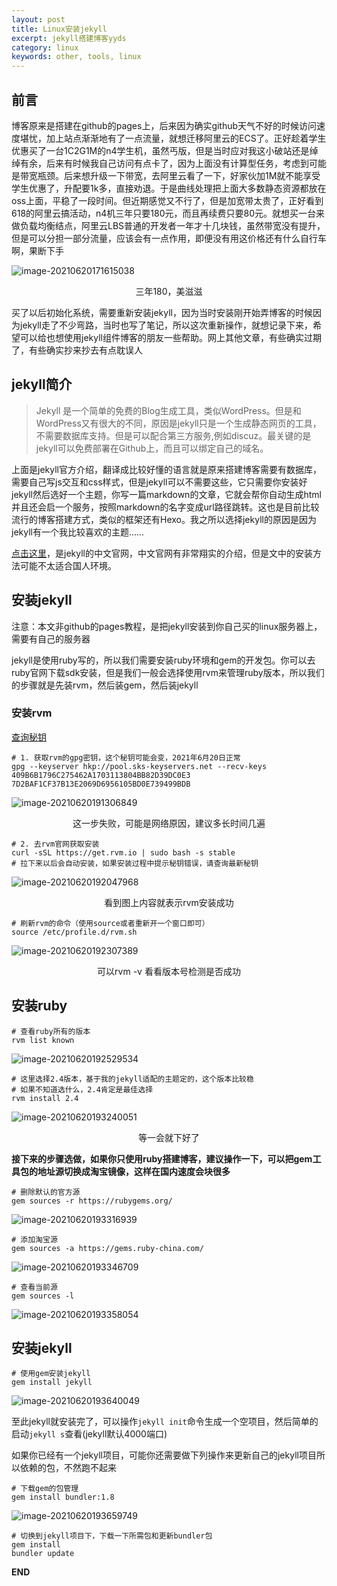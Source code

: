 ```yaml
---
layout: post
title: Linux安装jekyll
excerpt: jekyll搭建博客yyds
category: linux
keywords: other, tools, linux
---
```


## 前言

博客原来是搭建在github的pages上，后来因为确实github天气不好的时候访问速度堪忧，加上站点渐渐地有了一点流量，就想迁移阿里云的ECS了。正好趁着学生优惠买了一台1C2G1M的n4学生机，虽然丐版，但是当时应对我这小破站还是绰绰有余，后来有时候我自己访问有点卡了，因为上面没有计算型任务，考虑到可能是带宽瓶颈。后来想升级一下带宽，去阿里云看了一下，好家伙加1M就不能享受学生优惠了，升配要1k多，直接劝退。于是曲线处理把上面大多数静态资源都放在oss上面，平稳了一段时间。但近期感觉又不行了，但是加宽带太贵了，正好看到618的阿里云搞活动，n4机三年只要180元，而且再续费只要80元。就想买一台来做负载均衡结点，阿里云LBS普通的开发者一年才十几块钱，虽然带宽没有提升，但是可以分担一部分流量，应该会有一点作用，即便没有用这价格还有什么自行车啊，果断下手

![image-20210620171615038](https://mypicgogo.oss-cn-hangzhou.aliyuncs.com/tuchuang20210620171615.png)

<center>三年180，美滋滋</center>

买了以后初始化系统，需要重新安装jekyll，因为当时安装刚开始弄博客的时候因为jekyll走了不少弯路，当时也写了笔记，所以这次重新操作，就想记录下来，希望可以给也想使用jekyll组件博客的朋友一些帮助。网上其他文章，有些确实过期了，有些确实抄来抄去有点耽误人



## jekyll简介

> Jekyll 是一个简单的免费的Blog生成工具，类似WordPress。但是和WordPress又有很大的不同，原因是jekyll只是一个生成静态网页的工具，不需要数据库支持。但是可以配合第三方服务,例如discuz。最关键的是jekyll可以免费部署在Github上，而且可以绑定自己的域名。

上面是jekyll官方介绍，翻译成比较好懂的语言就是原来搭建博客需要有数据库，需要自己写js交互和css样式，但是jekyll可以不需要这些，它只需要你安装好jekyll然后选好一个主题，你写一篇markdown的文章，它就会帮你自动生成html并且还会启一个服务，按照markdown的名字变成url路径跳转。这也是目前比较流行的博客搭建方式，类似的框架还有Hexo。我之所以选择jekyll的原因是因为jekyll有一个我比较喜欢的主题......

[点击这里](http://jekyllcn.com/)，是jekyll的中文官网，中文官网有非常翔实的介绍，但是文中的安装方法可能不太适合国人环境。

## 安装jekyll

注意：本文非github的pages教程，是把jekyll安装到你自己买的linux服务器上，需要有自己的服务器

jekyll是使用ruby写的，所以我们需要安装ruby环境和gem的开发包。你可以去ruby官网下载sdk安装，但是我们一般会选择使用rvm来管理ruby版本，所以我们的步骤就是先装rvm，然后装gem，然后装jekyll

### 安装rvm

[查询秘钥](http://rvm.io/rvm/install)

```shell
# 1. 获取rvm的gpg密钥，这个秘钥可能会变，2021年6月20日正常
gpg --keyserver hkp://pool.sks-keyservers.net --recv-keys 409B6B1796C275462A1703113804BB82D39DC0E3 7D2BAF1CF37B13E2069D6956105BD0E739499BDB
```

![image-20210620191306849](https://mypicgogo.oss-cn-hangzhou.aliyuncs.com/tuchuang20210620191307.png)

<center>这一步失败，可能是网络原因，建议多长时间几遍</center>



```shell
# 2. 去rvm官网获取安装
curl -sSL https://get.rvm.io | sudo bash -s stable 
# 拉下来以后会自动安装，如果安装过程中提示秘钥错误，请查询最新秘钥
```

![image-20210620192047968](https://mypicgogo.oss-cn-hangzhou.aliyuncs.com/tuchuang20210620192048.png)

<center>看到图上内容就表示rvm安装成功</center>

```shell
# 刷新rvm的命令（使用source或者重新开一个窗口即可）
source /etc/profile.d/rvm.sh
```

![image-20210620192307389](https://mypicgogo.oss-cn-hangzhou.aliyuncs.com/tuchuang20210620192307.png)

<center>可以rvm -v 看看版本号检测是否成功</center>



## 安装ruby

```shell
# 查看ruby所有的版本
rvm list known
```

![image-20210620192529534](https://mypicgogo.oss-cn-hangzhou.aliyuncs.com/tuchuang20210620192529.png)

```shell
# 这里选择2.4版本，基于我的jekyll适配的主题定的，这个版本比较稳
# 如果不知道选什么，2.4肯定是最佳选择
rvm install 2.4
```

![image-20210620193240051](https://mypicgogo.oss-cn-hangzhou.aliyuncs.com/tuchuang20210620193240.png)

<center>等一会就下好了</center>



**接下来的步骤选做，如果你只使用ruby搭建博客，建议操作一下，可以把gem工具包的地址源切换成淘宝镜像，这样在国内速度会块很多**

```shell
# 删除默认的官方源
gem sources -r https://rubygems.org/
```

![image-20210620193316939](https://mypicgogo.oss-cn-hangzhou.aliyuncs.com/tuchuang20210620193317.png)

```shell
# 添加淘宝源
gem sources -a https://gems.ruby-china.com/
```

![image-20210620193346709](https://mypicgogo.oss-cn-hangzhou.aliyuncs.com/tuchuang20210620193346.png)



```shell
# 查看当前源
gem sources -l 
```

![image-20210620193358054](https://mypicgogo.oss-cn-hangzhou.aliyuncs.com/tuchuang20210620193358.png)



## 安装jekyll

```shell
# 使用gem安装jekyll
gem install jekyll
```

![image-20210620193640049](https://mypicgogo.oss-cn-hangzhou.aliyuncs.com/tuchuang20210620193640.png)

至此jekyll就安装完了，可以操作```jekyll init```命令生成一个空项目，然后简单的启动```jekyll s```查看(jekyll默认4000端口)

如果你已经有一个jekyll项目，可能你还需要做下列操作来更新自己的jekyll项目所以依赖的包，不然跑不起来

```shell
# 下载gem的包管理
gem install bundler:1.8
```

![image-20210620193659749](https://mypicgogo.oss-cn-hangzhou.aliyuncs.com/tuchuang20210620193659.png)

```shell
# 切换到jekyll项目下，下载一下所需包和更新bundler包
gem install
bundler update
```

**END**

